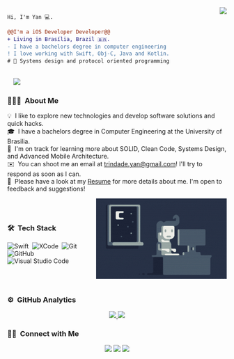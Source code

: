 <img align="right" height="200" src="https://media.giphy.com/media/mCRJDo24UvJMA/giphy.gif"/>

```diff
Hi, I'm Yan 💻.

@@I'm a iOS Developer Developer@@
+ Living in Brasília, Brazil 🇧🇷.
- I have a bachelors degree in computer engineering
! I love working with Swift, Obj-C, Java and Kotlin.
# 📖 Systems design and protocol oriented programming
```
<code>
  <a href="https://www.linkedin.com/in/trindadeyan/" target="_blank"><img height="30" src="https://image.flaticon.com/icons/svg/733/733561.svg"></a>
</code>

### 👨🏻‍💻 &nbsp;About Me

💡 &nbsp;I like to explore new technologies and develop software solutions and quick hacks.\
🎓 &nbsp;I have a bachelors degree in Computer Engineering at the University of Brasilia.\
🌱 &nbsp;I'm on track for learning more about SOLID, Clean Code, Systems Design, and Advanced Mobile Architecture.\
✉️ &nbsp;You can shoot me an email at trindade.yan@gmail.com! I'll try to respond as soon as I can.\
📄 &nbsp;Please have a look at my [Resume](https://drive.google.com/file/d/13W9xiZWLTkXkpW963xIwyOZ9WKLFRYvb/view?usp=sharing) for more details about me. I'm open to feedback and suggestions!


<img alt="Night Coding" src="https://raw.githubusercontent.com/AVS1508/AVS1508/master/assets/Night-Coding.gif" align="right"/>

<br>
<br>

### 🛠 &nbsp;Tech Stack
![Swift](https://img.shields.io/badge/-Swift-05122A?style=flat&logo=swift)&nbsp;
![XCode](https://img.shields.io/badge/-Xcode-05122A?style=flat&logo=xcode)&nbsp;
![Git](https://img.shields.io/badge/-Git-05122A?style=flat&logo=git)&nbsp;
![GitHub](https://img.shields.io/badge/-GitHub-05122A?style=flat&logo=github)&nbsp;
![Visual Studio Code](https://img.shields.io/badge/-Visual%20Studio%20Code-05122A?style=flat&logo=visual-studio-code&logoColor=007ACC)&nbsp;

<br>
<br>

### ⚙️ &nbsp;GitHub Analytics


<p align="center">
<a href="https://github.com/yanctrindade">
  <img height="180em" src="https://github-readme-stats-eight-theta.vercel.app/api?username=yanctrindade&show_icons=true&theme=algolia&include_all_commits=true&count_private=true"/>
  <img height="180em" src="https://github-readme-stats-eight-theta.vercel.app/api/top-langs/?username=yanctrindade&layout=compact&langs_count=8&theme=algolia"/>
</a>
</p>

### 🤝🏻 &nbsp;Connect with Me

<p align="center">
<a href="https://www.linkedin.com/in/trindadeyan/"><img src="https://img.shields.io/badge/-Yan%20Correa%20Trindade-0077B5?style=flat&logo=Linkedin&logoColor=white"/></a>
<a href="mailto:trindade.yan@gmail.com"><img src="https://img.shields.io/badge/-trindade.yan@gmail.com-D14836?style=flat&logo=Gmail&logoColor=white"/></a>
<a href="https://instagram.com/yanctrindade"><img src="https://img.shields.io/badge/-@yanctrindade-E4405F?style=flat&logo=Instagram&logoColor=white"/></a>
</p>
